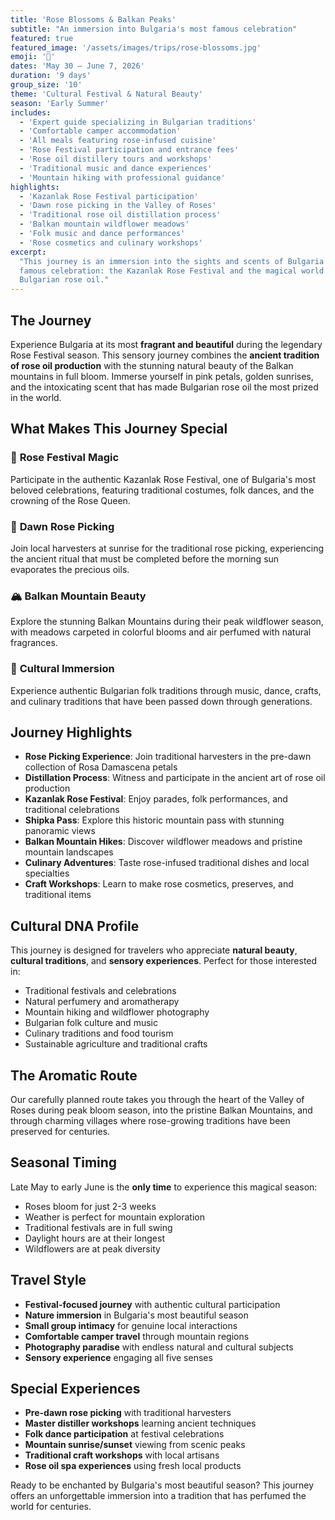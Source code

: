 ```yaml
---
title: 'Rose Blossoms & Balkan Peaks'
subtitle: "An immersion into Bulgaria's most famous celebration"
featured: true
featured_image: '/assets/images/trips/rose-blossoms.jpg'
emoji: '🌹'
dates: 'May 30 – June 7, 2026'
duration: '9 days'
group_size: '10'
theme: 'Cultural Festival & Natural Beauty'
season: 'Early Summer'
includes:
  - 'Expert guide specializing in Bulgarian traditions'
  - 'Comfortable camper accommodation'
  - 'All meals featuring rose-infused cuisine'
  - 'Rose Festival participation and entrance fees'
  - 'Rose oil distillery tours and workshops'
  - 'Traditional music and dance experiences'
  - 'Mountain hiking with professional guidance'
highlights:
  - 'Kazanlak Rose Festival participation'
  - 'Dawn rose picking in the Valley of Roses'
  - 'Traditional rose oil distillation process'
  - 'Balkan mountain wildflower meadows'
  - 'Folk music and dance performances'
  - 'Rose cosmetics and culinary workshops'
excerpt:
  "This journey is an immersion into the sights and scents of Bulgaria's most
  famous celebration: the Kazanlak Rose Festival and the magical world of
  Bulgarian rose oil."
---
```


## The Journey

Experience Bulgaria at its most **fragrant and beautiful** during the legendary
Rose Festival season. This sensory journey combines the **ancient tradition of
rose oil production** with the stunning natural beauty of the Balkan mountains
in full bloom. Immerse yourself in pink petals, golden sunrises, and the
intoxicating scent that has made Bulgarian rose oil the most prized in the
world.

## What Makes This Journey Special

### 🌹 **Rose Festival Magic**

Participate in the authentic Kazanlak Rose Festival, one of Bulgaria's most
beloved celebrations, featuring traditional costumes, folk dances, and the
crowning of the Rose Queen.

### 🌅 **Dawn Rose Picking**

Join local harvesters at sunrise for the traditional rose picking, experiencing
the ancient ritual that must be completed before the morning sun evaporates the
precious oils.

### 🏔️ **Balkan Mountain Beauty**

Explore the stunning Balkan Mountains during their peak wildflower season, with
meadows carpeted in colorful blooms and air perfumed with natural fragrances.

### 🎵 **Cultural Immersion**

Experience authentic Bulgarian folk traditions through music, dance, crafts, and
culinary traditions that have been passed down through generations.

## Journey Highlights

- **Rose Picking Experience**: Join traditional harvesters in the pre-dawn
  collection of Rosa Damascena petals
- **Distillation Process**: Witness and participate in the ancient art of rose
  oil production
- **Kazanlak Rose Festival**: Enjoy parades, folk performances, and traditional
  celebrations
- **Shipka Pass**: Explore this historic mountain pass with stunning panoramic
  views
- **Balkan Mountain Hikes**: Discover wildflower meadows and pristine mountain
  landscapes
- **Culinary Adventures**: Taste rose-infused traditional dishes and local
  specialties
- **Craft Workshops**: Learn to make rose cosmetics, preserves, and traditional
  items

## Cultural DNA Profile

This journey is designed for travelers who appreciate **natural beauty**,
**cultural traditions**, and **sensory experiences**. Perfect for those
interested in:

- Traditional festivals and celebrations
- Natural perfumery and aromatherapy
- Mountain hiking and wildflower photography
- Bulgarian folk culture and music
- Culinary traditions and food tourism
- Sustainable agriculture and traditional crafts

## The Aromatic Route

Our carefully planned route takes you through the heart of the Valley of Roses
during peak bloom season, into the pristine Balkan Mountains, and through
charming villages where rose-growing traditions have been preserved for
centuries.

## Seasonal Timing

Late May to early June is the **only time** to experience this magical season:

- Roses bloom for just 2-3 weeks
- Weather is perfect for mountain exploration
- Traditional festivals are in full swing
- Daylight hours are at their longest
- Wildflowers are at peak diversity

## Travel Style

- **Festival-focused journey** with authentic cultural participation
- **Nature immersion** in Bulgaria's most beautiful season
- **Small group intimacy** for genuine local interactions
- **Comfortable camper travel** through mountain regions
- **Photography paradise** with endless natural and cultural subjects
- **Sensory experience** engaging all five senses

## Special Experiences

- **Pre-dawn rose picking** with traditional harvesters
- **Master distiller workshops** learning ancient techniques
- **Folk dance participation** at festival celebrations
- **Mountain sunrise/sunset** viewing from scenic peaks
- **Traditional craft workshops** with local artisans
- **Rose oil spa experiences** using fresh local products

Ready to be enchanted by Bulgaria's most beautiful season? This journey offers
an unforgettable immersion into a tradition that has perfumed the world for
centuries.
